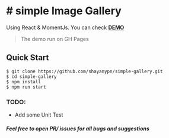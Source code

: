 
# # simple Image Gallery

Using React & MomentJs.
You can check **[DEMO](https://shayanypn.github.io/simple-gallery/)**


> The demo run on GH Pages


Quick Start
-----------


```shell
$ git clone https://github.com/shayanypn/simple-gallery.git
$ cd simple-gallery
$ npm install
$ npm run start
```

### TODO:

-   Add some Unit Test

##### Feel free to open PR/ issues for all bugs and suggestions

